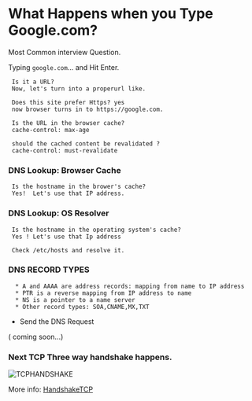 # What Happens when you Type Google.com?
  
  Most Common interview Question.
 
  Typing `google.com`... and Hit Enter.

     Is it a URL? 
     Now, let's turn into a properurl like. 
  
     Does this site prefer Https? yes
     now browser turns in to https://google.com. 

     Is the URL in the browser cache? 
     cache-control: max-age

     should the cached content be revalidated ?
     cache-control: must-revalidate

  ### DNS Lookup: Browser Cache
 
     Is the hostname in the brower's cache?
     Yes!  Let's use that IP address.
  
  ### DNS Lookup: OS Resolver
     
     Is the hostname in the operating system's cache?
     Yes ! Let's use that Ip address
     
     Check /etc/hosts and resolve it. 

  ### DNS RECORD TYPES

      * A and AAAA are address records: mapping from name to IP address
      * PTR is a reverse mapping from IP address to name
      * NS is a pointer to a name server
      * Other record types: SOA,CNAME,MX,TXT

  - Send the DNS Request
    
   ( coming soon...)


 ### Next TCP Three way handshake happens.

  ![TCPHANDSHAKE](https://cdncontribute.geeksforgeeks.org/wp-content/uploads/TCP-connection-1.png)
  
  More info: [HandshakeTCP](https://www.geeksforgeeks.org/computer-network-tcp-3-way-handshake-process/)
